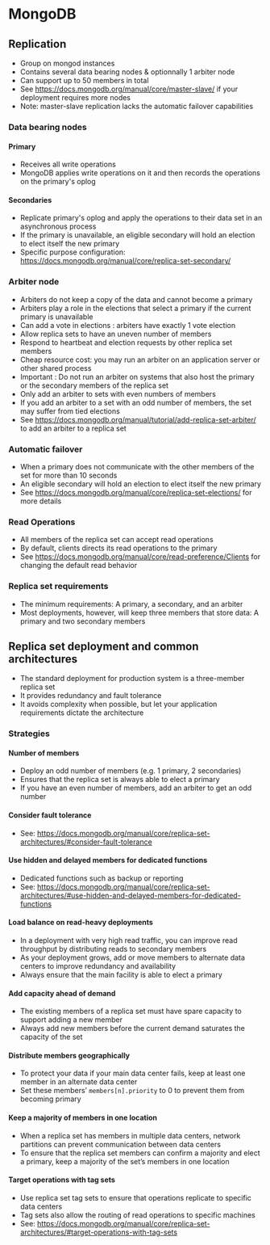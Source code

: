 # MongoDB

## Replication
- Group on mongod instances
- Contains several data bearing nodes & optionnally 1 arbiter node
- Can support up to 50 members in total
- See https://docs.mongodb.org/manual/core/master-slave/ if your deployment requires more nodes
- Note: master-slave replication lacks the automatic failover capabilities

### Data bearing nodes

#### Primary
- Receives all write operations
- MongoDB applies write operations on it and then records the operations on the primary's oplog

#### Secondaries
- Replicate primary's oplog and apply the operations to their data set in an asynchronous process
- If the primary is unavailable, an eligible secondary will hold an election to elect itself the new primary
- Specific purpose configuration: https://docs.mongodb.org/manual/core/replica-set-secondary/

### Arbiter node
- Arbiters do not keep a copy of the data and cannot become a primary
- Arbiters play a role in the elections that select a primary if the current primary is unavailable
- Can add a vote in elections : arbiters have exactly 1 vote election
- Allow replica sets to have an uneven number of members
- Respond to heartbeat and election requests by other replica set members
- Cheap resource cost: you may run an arbiter on an application server or other shared process
- Important : Do not run an arbiter on systems that also host the primary or the secondary members of the replica set
- Only add an arbiter to sets with even numbers of members
- If you add an arbiter to a set with an odd number of members, the set may suffer from tied elections
- See https://docs.mongodb.org/manual/tutorial/add-replica-set-arbiter/ to add an arbiter to a replica set

### Automatic failover
- When a primary does not communicate with the other members of the set for more than 10 seconds
- An eligible secondary will hold an election to elect itself the new primary
- See https://docs.mongodb.org/manual/core/replica-set-elections/ for more details

### Read Operations
- All members of the replica set can accept read operations
- By default, clients directs its read operations to the primary
- See https://docs.mongodb.org/manual/core/read-preference/Clients for changing the default read behavior

### Replica set requirements
- The minimum requirements: A primary, a secondary, and an arbiter
- Most deployments, however, will keep three members that store data: A primary and two secondary members

## Replica set deployment and common architectures
- The standard deployment for production system is a three-member replica set
- It provides redundancy and fault tolerance
- It avoids complexity when possible, but let your application requirements dictate the architecture

### Strategies

#### Number of members
- Deploy an odd number of members (e.g. 1 primary, 2 secondaries)
- Ensures that the replica set is always able to elect a primary
- If you have an even number of members, add an arbiter to get an odd number

#### Consider fault tolerance
- See: https://docs.mongodb.org/manual/core/replica-set-architectures/#consider-fault-tolerance

#### Use hidden and delayed members for dedicated functions
- Dedicated functions such as backup or reporting
- See: https://docs.mongodb.org/manual/core/replica-set-architectures/#use-hidden-and-delayed-members-for-dedicated-functions

#### Load balance on read-heavy deployments
- In a deployment with very high read traffic, you can improve read throughput by distributing reads to secondary members
- As your deployment grows, add or move members to alternate data centers to improve redundancy and availability
- Always ensure that the main facility is able to elect a primary

#### Add capacity ahead of demand
- The existing members of a replica set must have spare capacity to support adding a new member
- Always add new members before the current demand saturates the capacity of the set

#### Distribute members geographically
- To protect your data if your main data center fails, keep at least one member in an alternate data center
- Set these members’ `members[n].priority` to 0 to prevent them from becoming primary

#### Keep a majority of members in one location
- When a replica set has members in multiple data centers, network partitions can prevent communication between data centers
- To ensure that the replica set members can confirm a majority and elect a primary, keep a majority of the set’s members in one location

#### Target operations with tag sets
- Use replica set tag sets to ensure that operations replicate to specific data centers
- Tag sets also allow the routing of read operations to specific machines
- See: https://docs.mongodb.org/manual/core/replica-set-architectures/#target-operations-with-tag-sets

